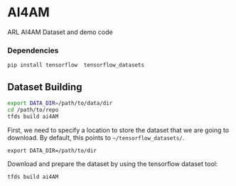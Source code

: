 # AI4AM
ARL AI4AM Dataset and demo code

### Dependencies
`pip install tensorflow  tensorflow_datasets`

## Dataset Building
```bash
export DATA_DIR=/path/to/data/dir
cd /path/to/repo
tfds build ai4AM
```

First, we need to specify a location to store the dataset that we are going to download. By default, this points to `~/tensorflow_datasets/`. 

`export DATA_DIR=/path/to/dir`

Download and prepare the dataset by using the tensorflow dataset tool:

`tfds build ai4AM`

